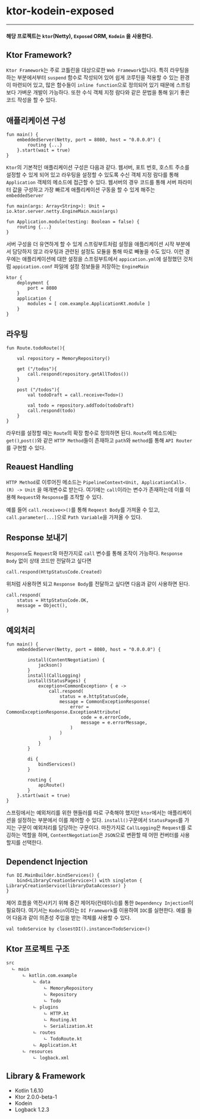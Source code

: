 # ktor-kodein-exposed
***
#### 해당 프로젝트는 `ktor`(Netty), `Exposed` ORM, `Kodein` 을 사용한다.

## Ktor Framework?
`Ktor Framework`는 주로 코틀린을 대상으로한 `Web Framework`입니다.
특히 라우팅을 하는 부분에서부터 `suspend` 함수로 작성되어 있어 쉽게 코루틴을 적용할 수 있는 환경이 마련되어 있고,
많은 함수들이 `inline function`으로 정의되어 있기 때문에 스프링보다 가벼운 개발이 가능하다.
또한 수식 객체 지정 람다와 같은 문법을 통해 읽기 좋은 코드 작성을 할 수 있다.

## 애플리케이션 구성
```
fun main() {
    embeddedServer(Netty, port = 8080, host = "0.0.0.0") {
        routing {...}
    }.start(wait = true)
}
```
`Ktor`의 기본적인 애플리케이션 구성은 다음과 같다. 웹서버, 포트 번호, 호스트 주소를 설정할 수 있게 되어 있고 라우팅을 설정할 수 있도록 수신 객체 지정 람다를 통해 `Application` 객체의 메소드에 접근할 수 있다.
웹서버의 경우 코드를 통해 서버 파라미터 값을 구성하고 가장 빠르게 애플리케이션 구동을 할 수 있게 해주는 `embeddedServer`
```
fun main(args: Array<String>): Unit = io.ktor.server.netty.EngineMain.main(args)

fun Application.module(testing: Boolean = false) {
    routing {...}
}
```
서버 구성을 더 유연하게 할 수 있게 스프링부트처럼 설정을 애플리케이션 시작 부분에서 담당하지 않고 라우팅과 관련된 설정도 모듈을 통해 따로 빼놓을 수도 있다.
이런 경우에는 애플리케이션에 대한 설정을 스프링부트에서 `appication.yml`에 설정했던 것처럼 `appication.conf` 파일에 설정 정보들을 저장하는 `EngineMain`
```
ktor {
    deployment {
        port = 8080
    }
    application {
        modules = [ com.example.ApplicationKt.module ]
    }
}
```

## 라우팅
```
fun Route.todoRoute(){

    val repository = MemoryRepository()

    get ("/todos"){
        call.respond(repository.getAllTodos())
    }

    post ("/todos"){
        val todoDraft = call.receive<Todo>()

        val todo = repository.addTodo(todoDraft)
        call.respond(todo)
    }
}
```
라우터를 설정할 때는 `Route`의 확장 함수로 정의하면 된다.
`Route`의 메소드에는 `get()`,`post()`와 같은 `HTTP Method`들이 존재하고 `path`와 `method`를 통해 `API Router`를 구현할 수 있다.

## Reauest Handling
`HTTP Method`로 이루어진 메소드는 `PipelineContext<Unit, ApplicationCall>.(R) -> Unit` 을 매개변수로 받는다.
여기에는 `call`이라는 변수가 존재하는데 이를 이용해 `Request`와 `Response`를 조작할 수 있다.

예를 들어 `call.receive<>()`를 통해 `Reqeest Body`를 가져올 수 있고, `call.parameter[...]`으로 `Path Variable`을 가져올 수 있다.

## Response 보내기
`Response`도 `Request`와 마찬가지로 `call` 변수를 통해 조작이 가능하다.
`Response Body` 없이 상태 코드만 전달하고 싶다면
```
call.respond(HttpStatusCode.Created)
```
위처럼 사용하면 되고 `Response Body`를 전달하고 싶다면 다음과 같이 사용하면 된다.
```
call.respond(
    status = HttpStatusCode.OK,
    message = Object(),
)
```

## 예외처리
```
fun main() {
    embeddedServer(Netty, port = 8080, host = "0.0.0.0") {

        install(ContentNegotiation) {
            jackson()
        }
        install(CallLogging)
        install(StatusPages) {
            exception<CommonException> { e ->
                call.respond(
                    status = e.httpStatusCode,
                    message = CommonExceptionResponse(
                        error = CommonExceptionResponse.ExceptionAttribute(
                            code = e.errorCode,
                            message = e.errorMessage,
                        )
                    )
                )
            }
        }

        di {
            bindServices()
        }

        routing {
            apiRoute()
        }
    }.start(wait = true)
}
```
스프링에서는 예외처리를 위한 핸들러를 따로 구축해야 했지만 `ktor`에서는 애플리케이션을 설정하는 부분에서 이를 제어할 수 있다. `install()`구문에서 `StatusPages`를 가지는 구문이 예외처리를 담당하는 구문이다.
마찬가지로 `CallLogging`은 `Request`를 로깅하는 역할을 하며, `ContentNegotiation`은 `JSON`으로 변환할 때 어떤 컨버터를 사용할지를 선택한다.

## Dependenct Injection
```
fun DI.MainBuilder.bindServices() {
    bind<LibraryCreationService>() with singleton { LibraryCreationService(libraryDataAccessor) }
}
```
제어 흐름을 역전시키기 위해 중간 제어자(컨테이너)를 통한 `Dependency Injection`이 필요하다.
여기서는 `Kodein`이라는 `DI Framework`를 이용하여 `IOC`를 실현한다.
예를 들어 다음과 같이 의존성 주입을 받는 객체를 사용할 수 있다.
```
val todoService by closestDI().instance<TodoService>()
```

## Ktor 프로젝트 구조
```
src
  ㄴ main
      ㄴ kotlin.com.example
          ㄴ data
              ㄴ MemoryRepository
              ㄴ Repository
              ㄴ Todo
          ㄴ plugins    
              ㄴ HTTP.kt
              ㄴ Routing.kt
              ㄴ Serialization.kt
          ㄴ routes
              ㄴ TodoRoute.kt
          ㄴ Application.kt
      ㄴ resources
          ㄴ logback.xml
```

## Library & Framework

- Kotlin 1.6.10
- Ktor 2.0.0-beta-1
- Kodein
- Logback 1.2.3